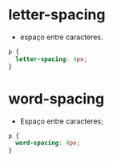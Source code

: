 # letter-spacing

* espaço entre caracteres.

```css
p {
  letter-spacing: 4px;
}
```

# word-spacing

* Espaço entre caracteres;

```css
p {
  word-spacing: 4px;
}
```